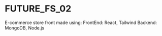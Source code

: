 # FUTURE_FS_02
E-commerce store front made using:
FrontEnd: React, Tailwind
Backend: MongoDB, Node.js
